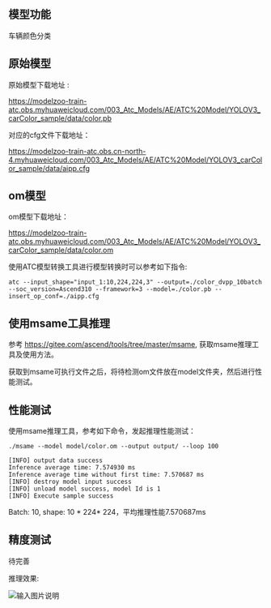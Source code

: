## 模型功能

车辆颜色分类

## 原始模型

原始模型下载地址 :

https://modelzoo-train-atc.obs.myhuaweicloud.com/003_Atc_Models/AE/ATC%20Model/YOLOV3_carColor_sample/data/color.pb

对应的cfg文件下载地址：

https://modelzoo-train-atc.obs.cn-north-4.myhuaweicloud.com/003_Atc_Models/AE/ATC%20Model/YOLOV3_carColor_sample/data/aipp.cfg

## om模型

om模型下载地址：

https://modelzoo-train-atc.obs.myhuaweicloud.com/003_Atc_Models/AE/ATC%20Model/YOLOV3_carColor_sample/data/color.om

使用ATC模型转换工具进行模型转换时可以参考如下指令:

```shell
atc --input_shape="input_1:10,224,224,3" --output=./color_dvpp_10batch --soc_version=Ascend310 --framework=3 --model=./color.pb --insert_op_conf=./aipp.cfg
```

## 使用msame工具推理

参考 https://gitee.com/ascend/tools/tree/master/msame, 获取msame推理工具及使用方法。

获取到msame可执行文件之后，将待检测om文件放在model文件夹，然后进行性能测试。

## 性能测试

使用msame推理工具，参考如下命令，发起推理性能测试： 

```shell
./msame --model model/color.om --output output/ --loop 100
```

```shell
[INFO] output data success
Inference average time: 7.574930 ms
Inference average time without first time: 7.570687 ms
[INFO] destroy model input success
[INFO] unload model success, model Id is 1
[INFO] Execute sample success

```

Batch: 10, shape: 10 * 224* 224，平均推理性能7.570687ms

## 精度测试

待完善

推理效果:

![输入图片说明](https://issue-modelzoo.obs.cn-north-4.myhuaweicloud.com/Ayolov3/color.jpg "color.jpg")
